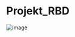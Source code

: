 # Projekt_RBD

![image](https://github.com/MaksymilianSiemienowicz/Projekt_RBD/assets/117865892/07400176-11a8-4039-b22d-3756b25d9b13)
